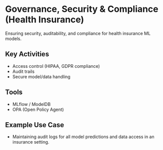 
# Governance, Security & Compliance (Health Insurance)

Ensuring security, auditability, and compliance for health insurance ML models.

## Key Activities
- Access control (HIPAA, GDPR compliance)
- Audit trails
- Secure model/data handling

## Tools
- MLflow / ModelDB
- OPA (Open Policy Agent)

## Example Use Case
- Maintaining audit logs for all model predictions and data access in an insurance setting.